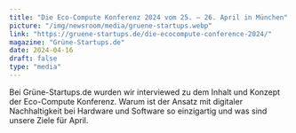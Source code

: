 ```yaml
---
title: "Die Eco-Compute Konferenz 2024 vom 25. – 26. April in München"
picture: "/img/newsroom/media/gruene-startups.webp"
link: "https://gruene-startups.de/die-ecocompute-conference-2024/"
magazine: "Grüne-Startups.de"
date: 2024-04-16
draft: false
type: "media"
---
```


Bei Grüne-Startups.de wurden wir interviewed zu dem Inhalt und Konzept der Eco-Compute Konferenz. Warum ist der Ansatz mit digitaler Nachhaltigkeit bei Hardware und Software so einzigartig und was sind unsere Ziele für April.